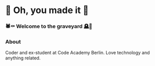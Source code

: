 # 🦇 Oh, you made it 🧟
### 🕷️⚰️ Welcome to the graveyard 🪦🧛

### About

Coder and ex-student at Code Academy Berlin. Love technology and anything related.



